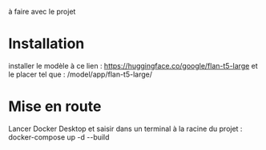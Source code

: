 à faire avec le projet


# Installation 
installer le modèle à ce lien : https://huggingface.co/google/flan-t5-large
et le placer tel que : /model/app/flan-t5-large/

# Mise en route
Lancer Docker Desktop et saisir dans un terminal à la racine du projet :
docker-compose up -d --build

